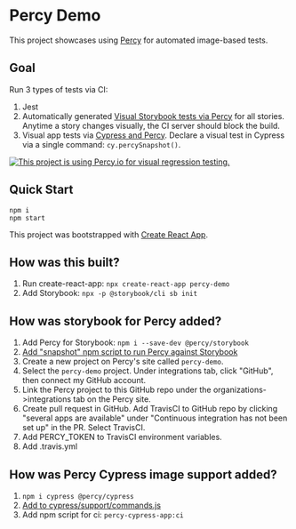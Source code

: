 # Percy Demo

This project showcases using [Percy](https://percy.io/) for automated image-based tests.

## Goal

Run 3 types of tests via CI:

1. Jest
2. Automatically generated [Visual Storybook tests via Percy](https://docs.percy.io/docs/storybook) for all stories. Anytime a story changes visually, the CI server should block the build.
3. Visual app tests via [Cypress and Percy](https://docs.percy.io/docs/cypress). Declare a visual test in Cypress via a single command: `cy.percySnapshot()`.

[![This project is using Percy.io for visual regression testing.](https://percy.io/static/images/percy-badge.svg)](https://percy.io/Bitnative-LLC/percy-demo)

## Quick Start

```
npm i
npm start
```

This project was bootstrapped with [Create React App](https://github.com/facebook/create-react-app).

## How was this built?

1. Run create-react-app: `npx create-react-app percy-demo`
1. Add Storybook: `npx -p @storybook/cli sb init`

## How was storybook for Percy added?

1. Add Percy for Storybook: `npm i --save-dev @percy/storybook`
1. [Add "snapshot" npm script to run Percy against Storybook](https://github.com/coryhouse/percy-demo/blob/master/package.json#L17)
1. Create a new project on Percy's site called `percy-demo`.
1. Select the `percy-demo` project. Under integrations tab, click "GitHub", then connect my GitHub account.
1. Link the Percy project to this GitHub repo under the organizations->integrations tab on the Percy site.
1. Create pull request in GitHub. Add TravisCI to GitHub repo by clicking "several apps are available" under "Continuous integration has not been set up" in the PR. Select TravisCI.
1. Add PERCY_TOKEN to TravisCI environment variables.
1. Add .travis.yml

## How was Percy Cypress image support added?

1. `npm i cypress @percy/cypress`
1. [Add to cypress/support/commands.js](https://docs.percy.io/docs/cypress#section-setup)
1. Add npm script for ci: `percy-cypress-app:ci`
